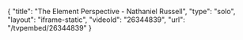 {
    "title": "The Element Perspective - Nathaniel Russell",
    "type": "solo",
    "layout": "iframe-static",
    "videoId": "26344839",
    "url": "\/tvpembed\/26344839"
}